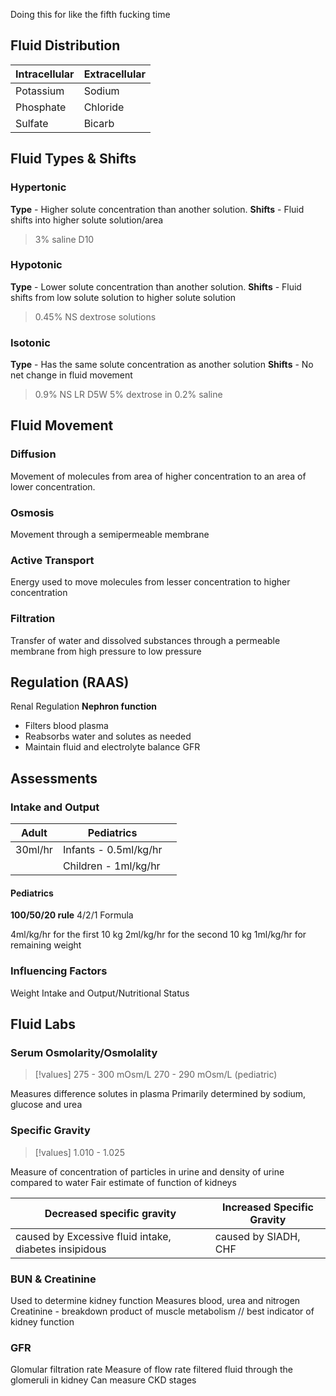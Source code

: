 Doing this for like the fifth fucking time
## Fluid Distribution
| Intracellular | Extracellular |
| ------------- | ------------- |
| Potassium     | Sodium              |
| Phosphate     | Chloride              |
| Sulfate              | Bicarb               |
## Fluid Types & Shifts
### Hypertonic
**Type** - Higher solute concentration than another solution. 
**Shifts** - Fluid shifts into higher solute solution/area 
> 3% saline
> D10
### Hypotonic
**Type** - Lower solute concentration than another solution.
**Shifts** - Fluid shifts from low solute solution to higher solute solution
> 0.45% NS
> dextrose solutions
### Isotonic 
**Type** - Has the same solute concentration as another solution
**Shifts** - No net change in fluid movement
> 0.9% NS
> LR
> D5W
> 5% dextrose in 0.2% saline

## Fluid Movement
### Diffusion
Movement of molecules from area of higher concentration to an area of lower concentration.
### Osmosis 
Movement through a semipermeable membrane
### Active Transport
Energy used to move molecules from lesser concentration to higher concentration
### Filtration
Transfer of water and dissolved substances through a permeable membrane from high pressure to low pressure 
## Regulation (RAAS)
Renal Regulation
**Nephron function**
- Filters blood plasma
- Reabsorbs water and solutes as needed
- Maintain fluid and electrolyte balance
GFR 

## Assessments
### Intake and Output
| Adult | Pediatrics |  |
| ---- | ---- | ---- |
| 30ml/hr | Infants - 0.5ml/kg/hr |  |
|  | Children - 1ml/kg/hr |  |
#### Pediatrics
**100/50/20 rule**
4/2/1 Formula 

4ml/kg/hr for the first 10 kg
2ml/kg/hr for the second 10 kg
1ml/kg/hr for remaining weight
### Influencing Factors
Weight
Intake and Output/Nutritional Status
## Fluid Labs
### Serum Osmolarity/Osmolality
>[!values]
>275 - 300 mOsm/L
>270 - 290 mOsm/L (pediatric)

Measures difference solutes in plasma
Primarily determined by sodium, glucose and urea
### Specific Gravity
>[!values]
>1.010 - 1.025

Measure of concentration of particles in urine and density of urine compared to water
Fair estimate of function of kidneys

| Decreased specific gravity | Increased Specific Gravity |
| -------------------------- | -------------------------- |
|                 caused by Excessive fluid intake, diabetes insipidous           |         caused by SIADH, CHF                    |
### BUN & Creatinine
Used to determine kidney function
Measures blood, urea and nitrogen
Creatinine - breakdown product of muscle metabolism // best indicator of kidney function
### GFR 
Glomular filtration rate
Measure of flow rate filtered fluid through the glomeruli in kidney
Can measure CKD stages 

